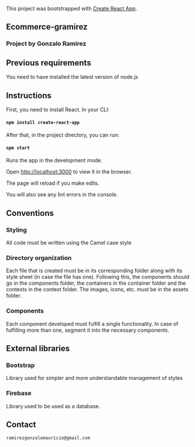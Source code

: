 
This project was bootstrapped with [Create React App](https://github.com/facebook/create-react-app).

  

## Ecommerce-gramirez

### Project by Gonzalo Ramirez  

## Previous requirements

You need to have installed the latest version of node.js

## Instructions

First, you need to install React. In your CLI:

#### `npm install create-react-app`

After that, in the project directory, you can run:

#### `npm start`

Runs the app in the development mode.<br  />

Open [http://localhost:3000](http://localhost:3000) to view it in the browser.

The page will reload if you make edits.<br  />

You will also see any lint errors in the console.

## Conventions

### Styling

  All code must be written using the Camel case style

### Directory organization
  
Each file that is created must be in its corresponding folder along with its style sheet (in case the file has one). Following this, the components should go in the components folder, the containers in the container folder and the contexts in the context folder. 
The images, icons, etc. must be in the assets folder.

### Components

  
Each component developed must fulfill a single functionality. In case of fulfilling more than one, segment it into the necessary components.


## External libraries

### Bootstrap
Library used for simpler and more understandable management of styles

### Firebase
  
Library used to be used as a database.


## Contact

`ramirezgonzalomauricio@gmail.com`